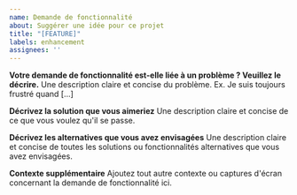 ```yaml
---
name: Demande de fonctionnalité
about: Suggérer une idée pour ce projet
title: "[FEATURE]"
labels: enhancement
assignees: ''
---
```


**Votre demande de fonctionnalité est-elle liée à un problème ? Veuillez le décrire.**
Une description claire et concise du problème. Ex. Je suis toujours frustré quand [...]

**Décrivez la solution que vous aimeriez**
Une description claire et concise de ce que vous voulez qu'il se passe.

**Décrivez les alternatives que vous avez envisagées**
Une description claire et concise de toutes les solutions ou fonctionnalités alternatives que vous avez envisagées.

**Contexte supplémentaire**
Ajoutez tout autre contexte ou captures d'écran concernant la demande de fonctionnalité ici.
